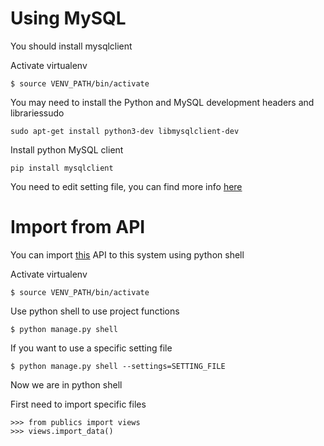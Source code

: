 # Using MySQL

You should install mysqlclient

Activate virtualenv

```$ source VENV_PATH/bin/activate```

You may need to install the Python and MySQL development headers and librariessudo

```sudo apt-get install python3-dev libmysqlclient-dev```

Install python MySQL client

```pip install mysqlclient```

You need to edit setting file, you can find more info [here](https://docs.djangoproject.com/en/1.9/ref/databases/#connecting-to-the-database)


# Import from API

You can import [this](https://demo2697834.mockable.io/movies) API to this system using python shell

Activate virtualenv

```$ source VENV_PATH/bin/activate```

Use python shell to use project functions

```$ python manage.py shell```

If you want to use a specific setting file

```$ python manage.py shell --settings=SETTING_FILE```


Now we are in python shell

First need to import specific files

```
>>> from publics import views
>>> views.import_data()
```

